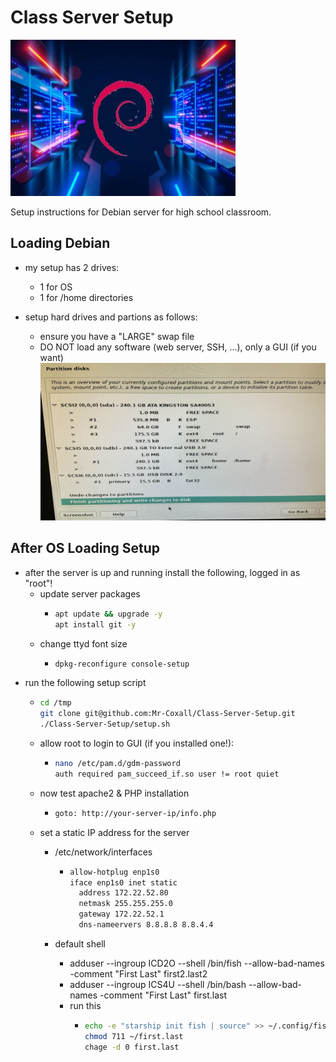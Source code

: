 # Class Server Setup

![Deban Server image](./images/debian%20_server.jpg)

Setup instructions for Debian server for high school classroom.

## Loading Debian

- my setup has 2 drives:
  - 1 for OS
  - 1 for /home directories

- setup hard drives and partions as follows:
  - ensure you have a "LARGE" swap file
  - DO NOT load any software (web server, SSH, ...), only a GUI (if you want)
![Debian Server Partition setup](./images/Debian_drive_partion_setup.jpg)

## After OS Loading Setup

- after the server is up and running install the following, logged in as "root"!
  - update server packages
    - ```sh
      apt update && upgrade -y
      apt install git -y
      ```
  - change ttyd font size
    - ```sh
      dpkg-reconfigure console-setup
      ```
- run the following setup script
  - ```sh
    cd /tmp
    git clone git@github.com:Mr-Coxall/Class-Server-Setup.git
    ./Class-Server-Setup/setup.sh
    ```
  - allow root to login to GUI (if you installed one!):
    - ```sh
      nano /etc/pam.d/gdm-password
      auth required pam_succeed_if.so user != root quiet
      ```
  - now test apache2 & PHP installation
    - ```sh
      goto: http://your-server-ip/info.php
      ```
  - set a static IP address for the server
    - /etc/network/interfaces
      - ```sh
        allow-hotplug enp1s0
        iface enp1s0 inet static
          address 172.22.52.80
          netmask 255.255.255.0
          gateway 172.22.52.1
          dns-nameervers 8.8.8.8 8.8.4.4
        ```

    - default shell
      - adduser --ingroup ICD2O --shell /bin/fish --allow-bad-names -comment "First Last" first2.last2
      - adduser --ingroup ICS4U --shell /bin/bash --allow-bad-names -comment "First Last" first.last
      - run this
        - ```sh
          echo -e "starship init fish | source" >> ~/.config/fish/config.fish
          chmod 711 ~/first.last
          chage -d 0 first.last
          ```
